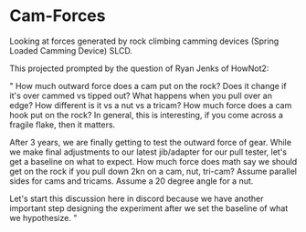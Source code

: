 # Cam-Forces
Looking at forces generated by rock climbing camming devices (Spring Loaded Camming Device) SLCD.

This projected prompted by the question of Ryan Jenks of HowNot2:

"
How much outward force does a cam put on the rock?  Does it change if it's over cammed vs tipped out?  What happens when you pull over an edge?  How different is it vs a nut vs a tricam?  How much force does a cam hook put on the rock?  In general, this is interesting, if you come across a fragile flake, then it matters.

After 3 years, we are finally getting to test the outward force of gear.  While we make final adjustments to our latest jib/adapter for our pull tester, let's get a baseline on what to expect.  How much force does math say we should get on the rock if you pull down 2kn on a cam, nut, tri-cam? Assume parallel sides for cams and tricams. Assume a 20 degree angle for a nut.

Let's start this discussion here in discord because we have another important step designing the experiment after we set the baseline of what we hypothesize.
"
